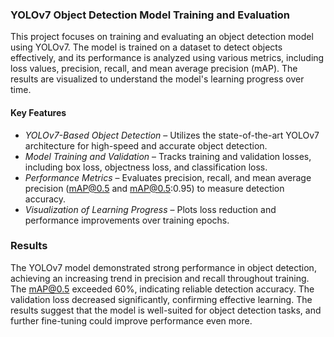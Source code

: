 ### YOLOv7 Object Detection Model Training and Evaluation

This project focuses on training and evaluating an object detection model using YOLOv7. The model is trained on a dataset to detect objects effectively, and its performance is analyzed using various metrics, including loss values, precision, recall, and mean average precision (mAP). The results are visualized to understand the model's learning progress over time.

#### Key Features  

- *YOLOv7-Based Object Detection* – Utilizes the state-of-the-art YOLOv7 architecture for high-speed and accurate object detection.
- *Model Training and Validation* – Tracks training and validation losses, including box loss, objectness loss, and classification loss.
- *Performance Metrics* – Evaluates precision, recall, and mean average precision (mAP@0.5 and mAP@0.5:0.95) to measure detection accuracy.
- *Visualization of Learning Progress* – Plots loss reduction and performance improvements over training epochs.

### Results
The YOLOv7 model demonstrated strong performance in object detection, achieving an increasing trend in precision and recall throughout training. The mAP@0.5 exceeded 60%, indicating reliable detection accuracy. The validation loss decreased significantly, confirming effective learning. The results suggest that the model is well-suited for object detection tasks, and further fine-tuning could improve performance even more.
